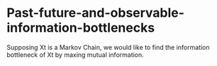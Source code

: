 # Past-future-and-observable-information-bottlenecks
Supposing  Xt is a Markov Chain, we would like to find the information bottleneck of Xt by maxing mutual information.
